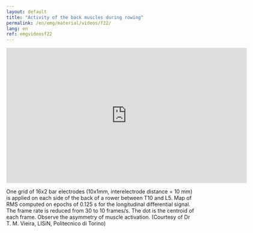 ```yaml
---
layout: default
title: "Activity of the back muscles during rowing"
permalink: /en/emg/material/videos/f22/
lang: en
ref: emgvideosf22
---
```


<iframe width="640" height="360" src="https://www.youtube-nocookie.com/embed/6kSKj3TWDac?si=2-OfqOpgxpKgJNgZ&loop=1&rel=0" title="YouTube video player" frameborder="0" allow="accelerometer; autoplay; clipboard-write; encrypted-media; gyroscope; picture-in-picture; web-share" allowfullscreen></iframe>

One grid of  16x2 bar electrodes (10x1mm, interelectrode distance = 10 mm) is applied on each side of the  back of a rower between T10 and L5.  Map of RMS computed on epochs of 0.125 s for the longitudinal differential signal.  The frame rate is reduced from 30 to 10 frames/s. The dot is the centroid of each frame. Observe the asymmetry of muscle activation.
(Courtesy of Dr T. M. Vieira, LISiN, Politecnico di Torino)
